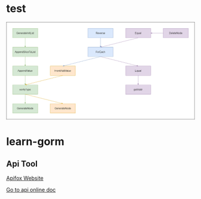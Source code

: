 # test

![code-organization](https://raw.githubusercontent.com/baiyizi/magic-box/main/go/universal-linked-list/image/code-organization.png "code-organization")


# learn-gorm

## Api Tool
<a href="http://write.blog.csdn.net/postlist" target="_blank">Apifox Website</a>

<a href="http://write.blog.csdn.net/postlist" target="_blank">Go to api online doc</a>

